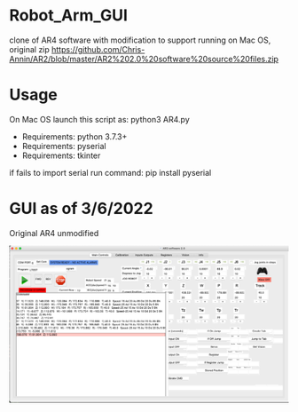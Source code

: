 # Robot_Arm_GUI
clone of AR4 software with modification to support running on Mac OS,  original zip https://github.com/Chris-Annin/AR2/blob/master/AR2%202.0%20software%20source%20files.zip


# Usage 
On Mac OS launch this script as: python3 AR4.py
* Requirements: python 3.7.3+
* Requirements: pyserial
* Requirements: tkinter

if fails to import serial run command: pip install pyserial

# GUI as of 3/6/2022
Original AR4 unmodified

![Current GUI state](GUI.png)

